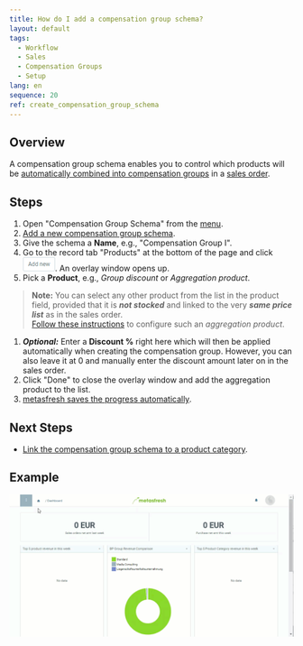 ```yaml
---
title: How do I add a compensation group schema?
layout: default
tags:
  - Workflow
  - Sales
  - Compensation Groups
  - Setup
lang: en
sequence: 20
ref: create_compensation_group_schema
---
```


## Overview
A compensation group schema enables you to control which products will be [automatically combined into compensation groups](Create_automatic_compensation_groups) in a [sales order](SalesOrder_recording).

## Steps
1. Open "Compensation Group Schema" from the [menu](Menu).
1. [Add a new compensation group schema](New_Record_Window).
1. Give the schema a **Name**, e.g., "Compensation Group I".
1. Go to the record tab "Products" at the bottom of the page and click ![](assets/Add_New_Button.png). An overlay window opens up.
1. Pick a **Product**, e.g., *Group discount* or *Aggregation product*.
 >**Note:** You can select any other product from the list in the product field, provided that it is ***not stocked*** and linked to the very ***same price list*** as in the sales order.<br>
 [Follow these instructions](Aggregation_product_for_compensation_groups) to configure such an *aggregation product*.

1. ***Optional:*** Enter a **Discount %** right here which will then be applied automatically when creating the compensation group. However, you can also leave it at 0 and manually enter the discount amount later on in the sales order.
1. Click "Done" to close the overlay window and add the aggregation product to the list.
1. [metasfresh saves the progress automatically](Saveindicator).

## Next Steps
- [Link the compensation group schema to a product category](Compensation_group_schema_product_category).

## Example
![](assets/Create_compensation_group_schema.gif)
